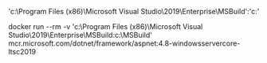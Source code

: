 'c:\Program Files (x86)\Microsoft Visual Studio\2019\Enterprise\MSBuild\':'c:\'

docker run --rm  -v 'c:\Program Files (x86)\Microsoft Visual Studio\2019\Enterprise\MSBuild\:c:\MSBuild'  mcr.microsoft.com/dotnet/framework/aspnet:4.8-windowsservercore-ltsc2019